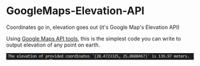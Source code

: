 # GoogleMaps-Elevation-API
Coordinates go in, elevation goes out (it's Google Map's Elevation API)

Using [Google Maps API tools](https://developers.google.com/maps/documentation/javascript/elevation), this is the simplest code you can write to output elevation of any point on earth.

![](example_sentence.PNG)
